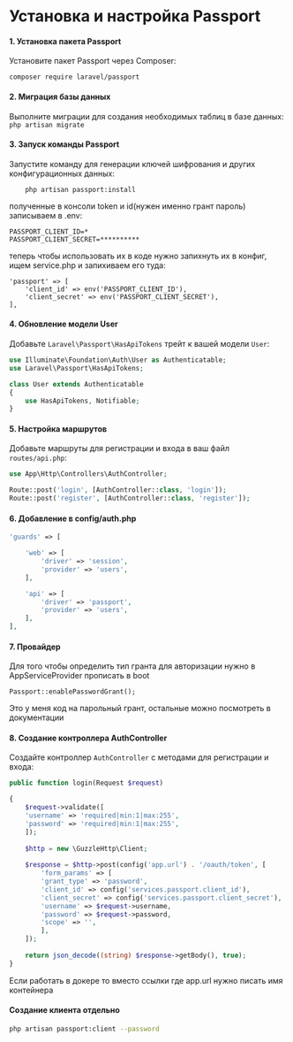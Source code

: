# Установка и настройка Passport

#### 1. Установка пакета Passport

Установите пакет Passport через Composer: 
```
composer require laravel/passport
```
#### 2. Миграция базы данных

Выполните миграции для создания необходимых таблиц в базе данных: `php artisan migrate`
#### 3. Запуск команды Passport

Запустите команду для генерации ключей шифрования и других конфигурационных данных: 

```
	php artisan passport:install
```

полученные в консоли token и id(нужен именно грант пароль) записываем в .env:

```
PASSPORT_CLIENT_ID=*
PASSPORT_CLIENT_SECRET=**********
```

теперь чтобы использовать их в коде нужно запихнуть их в конфиг, ищем service.php и запихиваем его туда:
```
'passport' => [
    'client_id' => env('PASSPORT_CLIENT_ID'),
    'client_secret' => env('PASSPORT_CLIENT_SECRET'),
],
```
#### 4. Обновление модели User

Добавьте `Laravel\Passport\HasApiTokens` трейт к вашей модели `User`:

```php
use Illuminate\Foundation\Auth\User as Authenticatable;
use Laravel\Passport\HasApiTokens;

class User extends Authenticatable
{
    use HasApiTokens, Notifiable;
}
```

#### 5. Настройка маршрутов

Добавьте маршруты для регистрации и входа в ваш файл `routes/api.php`:

```php
use App\Http\Controllers\AuthController;

Route::post('login', [AuthController::class, 'login']);
Route::post('register', [AuthController::class, 'register']);
```


#### 6. Добавление в config/auth.php

```php
'guards' => [

	'web' => [	
		'driver' => 'session',		
		'provider' => 'users',	
	],  

	'api' => [	
		'driver' => 'passport',		
		'provider' => 'users',	
	],
],
```

#### 7. Провайдер

Для того чтобы определить тип гранта для авторизации нужно в AppServiceProvider прописать в boot

```
Passport::enablePasswordGrant();
```

Это у меня код на парольный грант, остальные можно посмотреть в документации
#### 8. Создание контроллера AuthController

Создайте контроллер `AuthController` с методами для регистрации и входа:
```php
public function login(Request $request)

{
	$request->validate([
	'username' => 'required|min:1|max:255',
	'password' => 'required|min:1|max:255',
	]);  
	
	$http = new \GuzzleHttp\Client; 
	
	$response = $http->post(config('app.url') . '/oauth/token', [
		'form_params' => [
		'grant_type' => 'password',
		'client_id' => config('services.passport.client_id'),
		'client_secret' => config('services.passport.client_secret'),
		'username' => $request->username,
		'password' => $request->password,
		'scope' => '',
		],
	]);  
	
	return json_decode((string) $response->getBody(), true);
}
```

Если работать в докере то вместо ссылки где app.url нужно писать имя контейнера

#### Создание клиента отдельно

```bash
php artisan passport:client --password
```
